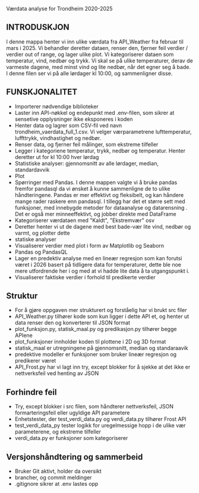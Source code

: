 Værdata analyse for Trondheim 2020-2025

## INTRODUSKJON

I denne mappa henter vi inn ulike værdata fra API_Weather fra februar til mars i 2025. Vi behandler deretter dataen, renser den, fjerner feil verdier / verdier out of range, og lager ulike plot. Vi kategoriserer dataen som temperatur, vind, nedbør og trykk. Vi skal se på ulike temperaturer, derav de varmeste dagene, med minst vind og lite nedbør, når det egner seg å bade. I denne filen ser vi på alle lørdager kl 10:00, og sammenligner disse.


## FUNSKJONALITET

- Importerer nødvendige biblioteker
- Laster inn API-nøkkel og endepunkt med .env-filen, som sikrer at sensetive opplysninger ikke eksponeres i koden
- Henter data og lagrer som CSV-fil ved navn trondheim_vaerdata_full_1.csv. Vi velger værparametrene lufttemperatur, luffttrykk, vindhastighet og nedbør.
- Renser data, og fjerner feil målinger, som ekstreme tilfeller
- Legger i kategoriene temperatur, trykk, nedbør og temperatur. Henter deretter ut for kl 10:00 hver lørdag 
- Statistiske analyser: gjennomsnitt av alle lørdager, median, standardavvik
- Plot
- Spørringer med Pandas. I denne mappen valgte vi å bruke pandas fremfor pandasql da vi ønsket å kunne sammenligne de to ulike håndteringene. Pandas er mer effektivt og fleksibelt, og kan håndere mange rader raskere enn pandasql. I tillegg har det et større sett med funksjoner, med innebygde metoder for dataanalyse og datarensning . Det er også mer minneeffektivt, og jobber direkte med DataFrame
- Kategoriserer værdataen med "Kaldt", "Ekstremvær" osv
- Deretter henter vi ut de dagene med best bade-vær lite vind, nedbør og varmt, og plotter dette
- statiske analyser
- Visualiserer verdier med plot i form av Matplotlib og Seaborn
- Pandas og PandasQL
- Lager en predektiv analyse med en lineær regresjon som kan forutsi været i 2026 basert på tidligere data for temperaturer, dette ble noe mere utfordrende her i og med at vi hadde lite data å ta utgangspunkt i. 
- Visualiserer faktiske verdier i forhold til predikerte verdier


## Struktur

- For å gjøre oppgaven mer strukturert og forståelig har vi brukt src filer
- API_Weather.py tilhører kode som kun ligger i dette API et, og henter ut data renser den og konverterer til JSON format
- plot_funksjon.py, statisk_maal.py og predikasjon.py tilhører begge APIene
- plot_funksjoner innholder koden til plottene i 2D og 3D format
- statisk_maal er utregningene på gjennomsnitt, median og standaraavik
- predektive modeller er funksjoner som bruker lineær regresjon og predikerer været
- API_Frost.py har vi lagt inn try, except blokker for å sjekke at det ikke er nettverksfeil ved henting av JSON


## Forhindre feil

- Try, except blokker i src filen, som håndterer nettverksfeil, JSON formarteringsfeil eller ugyldige API parametere
- Enhetstester, der test_verdi_data.py og verdi_data.py tilhører Frost API
- test_verdi_data_py tester logikk for uregelmessige hopp i de ulike vær parameterene, og ekstreme tilfeller
- verdi_data.py er funksjoner som kategoriserer


## Versjonshåndtering og sammerbeid

- Bruker Git aktivt, holder da oversikt
- brancher, og commit meldinger
- .gitignore sikrer at .env lastes opp
